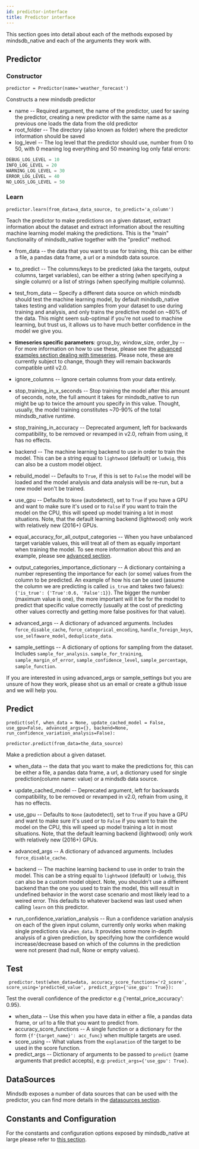```yaml
---
id: predictor-interface
title: Predictor interface
---
```


This section goes into detail about each of the methods exposed by mindsdb_native and each of the arguments they work with.

## Predictor

### Constructor

`predictor = Predictor(name='weather_forecast')`

Constructs a new mindsdb predictor

* name -- Required argument, the name of the predictor, used for saving the predictor, creating a new predictor with the same name as a previous one loads the data from the old predictor
* root_folder -- The directory (also known as folder) where the predictor information should be saved
* log_level -- The log level that the predictor should use, number from 0 to 50, with 0 meaning log everything and 50 meaning log only fatal errors:
```python
DEBUG_LOG_LEVEL = 10
INFO_LOG_LEVEL = 20
WARNING_LOG_LEVEL = 30
ERROR_LOG_LEVEL = 40
NO_LOGS_LOG_LEVEL = 50
```

### Learn

`predictor.learn(from_data=a_data_source, to_predict='a_column')`

Teach the predictor to make predictions on a given dataset, extract information about the dataset and extract information about the resulting machine learning model making the predictions. This is the "main" functionality of mindsdb_native together with the "predict" method.

* from_data -- the data that you want to use for training, this can be either a file, a pandas data frame, a url or a mindsdb data source.

* to_predict -- The columns/keys to be predicted (aka the targets, output columns, target variables), can be either a string (when specifying a single column) or a list of strings (when specifying multiple columns).

* test_from_data -- Specify a different data source on which mindsdb should test the machine learning model, by default mindsdb_native takes testing and validation samples from your dataset to use during training and analysis, and only trains the predictive model on ~80% of the data. This might seem sub-optimal if you're not used to machine learning, but trust us, it allows us to have much better confidence in the model we give you.

*  **timeseries specific parameters**: group_by, window_size, order_by -- For more information on how to use these, please see the [advanced examples section dealing with timeseries](/tutorials/AdvancedExamples#what-is-a-timeseries). Please note, these are currently subject to change, though they will remain backwards compatible until v2.0.

* ignore_columns -- Ignore certain columns from your data entirely.

* stop_training_in_x_seconds -- Stop training the model after this amount of seconds, note, the full amount it takes for mindsdb_native to run might be up to twice the amount you specify in this value. Thought, usually, the model training constitutes ~70-90% of the total mindsdb_native runtime.

* stop_training_in_accuracy -- Deprecated argument, left for backwards compatibility, to be removed or revamped in v2.0, refrain from using, it has no effects.

* backend -- The machine learning backend to use in order to train the model. This can be a string equal to `lightwood` (default) or `ludwig`, this can also be a custom model object.

* rebuild_model -- Defaults to `True`, if this is set to `False` the model will be loaded and the model analysis and data analysis will be re-run, but a new model won't be trained.

* use_gpu -- Defaults to `None` (autodetect), set to `True` if you have a GPU and want to make sure it's used or to `False` if you want to train the model on the CPU, this will speed up model training a lot in most situations. Note, that the default learning backend (lightwood) only work with relatively new (2016+) GPUs.

* equal_accuracy_for_all_output_categories -- When you have unbalanced target variable values, this will treat all of them as equally important when training the model. To see more information about this and an example, please see [advanced section](/tutorials/AdvancedExamples#unbalanced-dataset).

* output_categories_importance_dictionary -- A dictionary containing a number representing the importance for each (or some) values from the column to be predicted. An example of how his can be used (assume the column we are predicting is called `is_true` and takes two falues): `{'is_true': {'True':0.6, 'False':1}}`. The bigger the number (maximum value is one), the more important will it be for the model to predict that specific value correctly (usually at the cost of predicting other values correctly and getting more false positives for that value).

* advanced_args -- A dictionary of advanced arguments. Includes `force_disable_cache`, `force_categorical_encoding`, `handle_foreign_keys`,
`use_selfaware_model`, `deduplicate_data`.

* sample_settings -- A dictionary of options for sampling from the dataset. Includes `sample_for_analysis`. `sample_for_training`, `sample_margin_of_error`, `sample_confidence_level`, `sample_percentage`, `sample_function`.

If you are interested in using advanced_args or sample_settings but you are unsure of how they work, please shot us an email or create a github issue and we will help you.

## Predict

`predict(self, when_data = None, update_cached_model = False, use_gpu=False, advanced_args={}, backend=None, run_confidence_variation_analysis=False):`

`predictor.predict(from_data=the_data_source)`

Make a prediction about a given dataset.

* when_data -- the data that you want to make the predictions for, this can be either a file, a pandas data frame, a url, a dictionary used for single prediction(column name: value) or a mindsdb data source.

* update_cached_model -- Deprecated argument, left for backwards compatibility, to be removed or revamped in v2.0, refrain from using, it has no effects.

* use_gpu -- Defaults to `None` (autodetect), set to `True` if you have a GPU and want to make sure it's used or to `False` if you want to train the model on the CPU, this will speed up model training a lot in most situations. Note, that the default learning backend (lightwood) only work with relatively new (2016+) GPUs.

* advanced_args -- A dictionary of advanced arguments. Includes `force_disable_cache`.

* backend -- The machine learning backend to use in order to train the model. This can be a string equal to `lightwood` (default) or `ludwig`, this can also be a custom model object. Note, you shouldn't use a different backend than the one you used to train the model, this will result in undefined behavior in the worst case scenario and most likely lead to a weired error. This defaults to whatever backend was last used when calling `learn` on this predictor.

* run_confidence_variation_analysis -- Run a confidence variation analysis on each of the given input column, currently only works when making single predictions via `when_data`. It provides some more in-depth analysis of a given prediction, by specifying how the confidence would increase/decrease based on which of the columns in the prediction were not present (had null, None or empty values).

## Test
` predictor.test(when_data=data, accuracy_score_functions='r2_score', score_using='predicted_value', predict_args={'use_gpu': True}):`

Test the overall confidence of the predictor e.g {'rental_price_accuracy': 0.95}.

* when_data -- Use this when you have data in either a file, a pandas data frame, or url to a file that you want to predict from.
* accuracy_score_functions -- A single function or a dictionary for the form `{f'{target_name}': acc_func}` when multiple targets are used.
* score_using -- What values from the `explanation` of the target to be used in the score function.
* predict_args -- Dictionary of arguments to be passed to `predict` (same arguments that predict accepts), e.g: `predict_args={'use_gpu': True}`.

## DataSources

Mindsdb exposes a number of data sources that can be used with the predictor, you can find more details in the [datasources section](/features/DataSources/).

## Constants and Configuration

For the constants and configuration options exposed by mindsdb_native at large please refer to [this section](/Config/).
